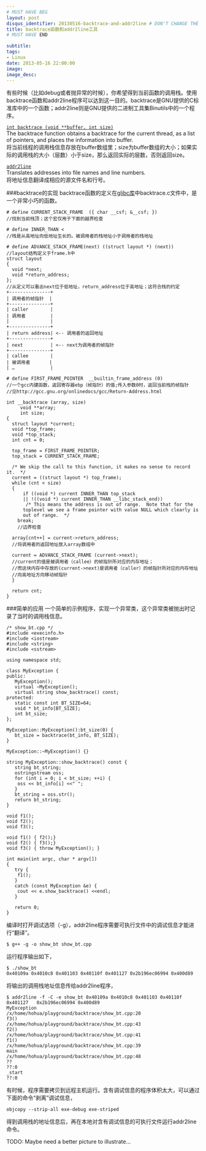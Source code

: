 ```yaml
---
# MUST HAVE BEG
layout: post
disqus_identifier: 20130516-backtrace-and-addr2line # DON'T CHANGE THE VALUE ONCE SET
title: backtrace函数和addr2line工具
# MUST HAVE END

subtitle:
tags: 
- Linux
date: 2013-05-16 22:00:00
image:
image_desc:
---
```

有些时候（比如debug或者抛异常的时候），你希望得到当前函数的调用栈。使用backtrace函数和addr2line程序可以达到这一目的。backtrace是GNU提供的C标准库中的一个函数；addr2line则是GNU提供的二进制工具集Binutils中的一个程序。  

[`int backtrace (void **buffer, int size)`](http://www.gnu.org/software/libc/manual/html_mono/libc.html#Backtraces)   
The backtrace function obtains a backtrace for the current thread, as a list of pointers, and places the information into buffer.   
将当前线程的调用栈信息存放在buffer数组里；size为buffer数组的大小；如果实际的调用栈的大小（层数）小于size，那么返回实际的层数，否则返回size。

[`addr2line`](http://sourceware.org/binutils/docs/binutils/addr2line.html)  
Translates addresses into file names and line numbers.  
将地址信息翻译成相应的源文件名和行号。


###backtrace的实现
backtrace函数的定义在[glibc库](http://zh.wikipedia.org/zh-cn/GNU_C_%E5%87%BD%E5%BC%8F%E5%BA%AB)中backtrace.c文件中，是一个非常小巧的函数。   

	# define CURRENT_STACK_FRAME  ({ char __csf; &__csf; })
	//找到当前栈顶；这个宏仅用于下面的越界检查
	
	# define INNER_THAN <
	//栈是从高地址向低地址生长的。被调用者的栈地址小于调用者的栈地址
	
	# define ADVANCE_STACK_FRAME(next) ((struct layout *) (next))
	//layout结构定义于frame.h中
	struct layout
	{
	  void *next;
	  void *return_address;
	};
	//从定义可以看出next位于低地址，return_address位于高地址；这符合栈的约定
	+---------------+
	| 调用者的帧指针  |
	+---------------+
	| caller        |
	| 调用者         |
	|               |
	+---------------+
	| return address| <-- 调用者的返回地址
	+---------------+
	| next          | <-- next为调用者的帧指针
	+---------------+
	| callee        |
	| 被调用者       |
	| …             |
	
	# define FIRST_FRAME_POINTER  __builtin_frame_address (0)
	//一个gcc内建函数，返回寄存器ebp（帧指针）的值;传入参数0时，返回当前栈的帧指针
	//见http://gcc.gnu.org/onlinedocs/gcc/Return-Address.html

	int __backtrace (array, size)
	     void **array;
	     int size;
	{
	  struct layout *current;
	  void *top_frame;
	  void *top_stack;
	  int cnt = 0;
	
	  top_frame = FIRST_FRAME_POINTER;
	  top_stack = CURRENT_STACK_FRAME;

	  /* We skip the call to this function, it makes no sense to record it.  */
	  current = ((struct layout *) top_frame);
	  while (cnt < size)
	  {
	      if ((void *) current INNER_THAN top_stack
		  || !((void *) current INNER_THAN __libc_stack_end))
	       /* This means the address is out of range.  Note that for the
		  toplevel we see a frame pointer with value NULL which clearly is
		  out of range.  */
		break;
		//边界检查

      array[cnt++] = current->return_address;
      //将调用者的返回地址放入array数组中

      current = ADVANCE_STACK_FRAME (current->next);
      //current的值是被调用者（callee）的帧指针所对应的内存地址；
      //而这块内存中存放的(current->next)是调用者（caller）的帧指针所对应的内存地址
      //向高地址方向移动帧指针
	  }
	
	  return cnt;
	}

###简单的应用
一个简单的示例程序，实现一个异常类，这个异常类被抛出时记录了当时的调用栈信息。

	/* show_bt.cpp */
	#include <execinfo.h>
	#include <iostream>
	#include <string>
	#include <sstream>
	
	using namespace std;
	
	class MyException {
	public:
	   MyException();
	   virtual ~MyException();
	   virtual string show_backtrace() const;
	protected:
	   static const int BT_SIZE=64;
	   void * bt_info[BT_SIZE];
	   int bt_size;
	};
	
	MyException::MyException():bt_size(0) {
	   bt_size = backtrace(bt_info, BT_SIZE);
	}
	
	MyException::~MyException() {}
	
	string MyException::show_backtrace() const {
	   string bt_string;
	   ostringstream oss;
	   for (int i = 0; i < bt_size; ++i) {
	    oss << bt_info[i] <<" ";
	   }
	   bt_string = oss.str();
	   return bt_string;
	}
	
	void f1();
	void f2();
	void f3();
	
	void f1() { f2();}
	void f2() { f3();}
	void f3() { throw MyException(); }
	
	int main(int argc, char * argv[])
	{
	   try {
	    f1();
	   }
	   catch (const MyException &e) {
	    cout << e.show_backtrace() <<endl;
	   }
	
	   return 0;
	}


编译时打开调试选项（-g），addr2line程序需要可执行文件中的调试信息才能进行“翻译”。   

	$ g++ -g -o show_bt show_bt.cpp
运行程序输出如下，

	$ ./show_bt
	0x40109a 0x4010c8 0x401103 0x40110f 0x401127 0x2b196ec06994 0x400d89
将输出的调用栈地址信息传给addr2line程序，

	$ addr2line -f -C -e show_bt 0x40109a 0x4010c8 0x401103 0x40110f 0x401127 	0x2b196ec06994 0x400d89
	MyException
	/x/home/hohua/playground/backtrace/show_bt.cpp:20
	f3()
	/x/home/hohua/playground/backtrace/show_bt.cpp:43
	f2()
	/x/home/hohua/playground/backtrace/show_bt.cpp:41
	f1()
	/x/home/hohua/playground/backtrace/show_bt.cpp:39
	main
	/x/home/hohua/playground/backtrace/show_bt.cpp:48
	??
	??:0
	_start
	??:0

有时候，程序需要拷贝到远程主机运行。含有调试信息的程序体积太大，可以通过下面的命令“剥离”调试信息，

	objcopy --strip-all exe-debug exe-striped
得到调用栈的地址信息后，再在本地对含有调试信息的可执行文件运行addr2line命令。

TODO: Maybe need a better picture to illustrate...